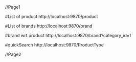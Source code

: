 //Page1

#List of product
http://localhost:9870/product

#List of brands
http://localhost:9870/brand

#brand wrt product
http://localhost:9870/brand?category_id=1

#quickSearch
http://localhost:9870/ProductType


//Page2

